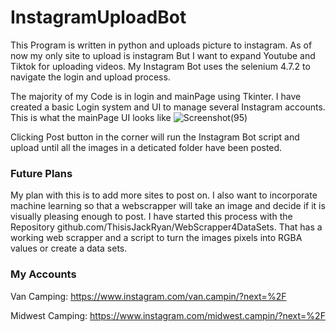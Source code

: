 # InstagramUploadBot
This Program is written in python and uploads picture to instagram. As of now my only site to upload is instagram But I want to expand Youtube and Tiktok for uploading videos. My Instagram Bot uses the selenium 4.7.2 to navigate the login and upload process.

The majority of my Code is in login and mainPage using Tkinter. I have created a basic Login system and UI to manage several Instagram accounts.
This is what the mainPage UI looks like
![Screenshot(95)](https://user-images.githubusercontent.com/104151631/207208621-42d7c1a3-fd98-4a83-aa93-937e010ab441.png)

Clicking Post button in the corner will run the Instagram Bot script and upload until all the images in a deticated folder have been posted. 


### Future Plans

My plan with this is to add more sites to post on. I also want to incorporate machine learning so that a webscrapper will take an image and decide if it is visually pleasing enough to post. I have started this process with the Repository github.com/ThisisJackRyan/WebScrapper4DataSets. That has a working web scrapper and a script to turn the images pixels into RGBA values or create a data sets.
  
  
  ### My Accounts 
 
 Van Camping: https://www.instagram.com/van.campin/?next=%2F 
 
 Midwest Camping: https://www.instagram.com/midwest.campin/?next=%2F 


